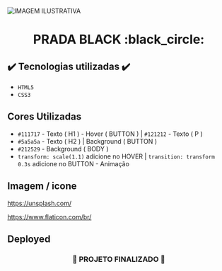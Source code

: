 ![ IMAGEM ILUSTRATIVA ](https://user-images.githubusercontent.com/79709843/191595141-e6274304-20c7-4a4a-abe0-0becfc609ba9.png)

<h1 align="center">
  PRADA BLACK :black_circle:
</h1>


## ✔️ Tecnologias utilizadas  ✔️
- ``HTML5``
- ``CSS3``

## Cores Utilizadas
- ``#111717`` - Texto ( H1 ) - Hover ( BUTTON ) | ``#121212`` - Texto ( P )
- ``#5a5a5a`` - Texto ( H2 ) | Background ( BUTTON )
- ``#212529`` - Background ( BODY )
- ``transform: scale(1.1)`` adicione no HOVER | ``transition: transform 0.3s`` adicione no BUTTON - Animação

## Imagem / icone

https://unsplash.com/

https://www.flaticon.com/br/


## Deployed



<h3 align="center">

  :construction: PROJETO FINALIZADO :construction:
  
</h3>
